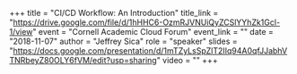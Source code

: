 +++
title = "CI/CD Workflow: An Introduction"
title_link = "https://drive.google.com/file/d/1hHHC6-OzmRJVNUiQyZCSlYYhZk1Gcl-1/view"
event = "Cornell Academic Cloud Forum"
event_link = ""
date = "2018-11-07"
author = "Jeffrey Sica"
role = "speaker"
slides = "https://docs.google.com/presentation/d/1mTZyLsSpZlT2IIq94A0qfJJabhVTNRbeyZ80OLY6fVM/edit?usp=sharing"
video = ""
+++
